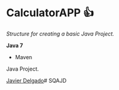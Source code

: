 # CalculatorAPP :+1:

*Structure for creating a basic Java Project.*

**Java 7**

* Maven

Java Project.

[Javier Delgado](https://github.com/Texano8)# SQAJD
